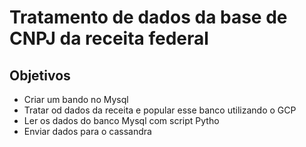# Tratamento de dados da base de CNPJ da receita federal

## Objetivos

- Criar um bando no Mysql 
- Tratar od dados da receita e popular esse banco utilizando o GCP
- Ler os dados do banco Mysql com script Pytho
- Enviar dados para o cassandra



